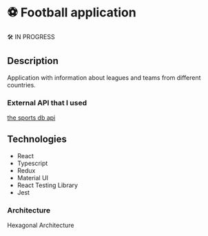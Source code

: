 # :soccer: Football application

:hammer_and_wrench: IN PROGRESS

## Description

Application with information about leagues and teams from different countries.

### External API that I used

[the sports db api](https://www.thesportsdb.com/api.php)

## Technologies

 <ul>
    <li>React</li>
    <li>Typescript</li>
    <li>Redux</li>
    <li>Material UI</li>
    <li>React Testing Library</li>
    <li>Jest</li>
 </ul>

### Architecture

Hexagonal Architecture
